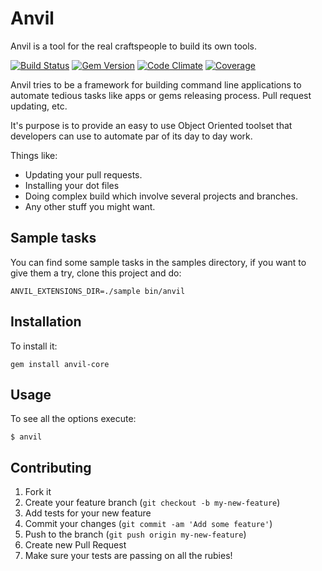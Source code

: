 # Anvil

Anvil is a tool for the real craftspeople to build its own tools.

[![Build Status](https://travis-ci.org/anvil-src/anvil-core.png?branch=master)](https://travis-ci.org/anvil-src/anvil-core)
[![Gem Version](https://badge.fury.io/rb/anvil-core.svg)](http://badge.fury.io/rb/anvil-core)
[![Code Climate](https://codeclimate.com/github/anvil-src/anvil-core.png)](https://codeclimate.com/github/anvil-src/anvil-core)
[![Coverage](https://codeclimate.com/github/anvil-src/anvil-core/coverage.png)](https://codeclimate.com/github/anvil-src/anvil-core)

Anvil tries to be a framework for building command line applications
to automate tedious tasks like apps or gems releasing process. Pull
request updating, etc.

It's purpose is to provide an easy to use Object Oriented toolset that
developers can use to automate par of its day to day work.

Things like:

  * Updating your pull requests.
  * Installing your dot files
  * Doing complex build which involve several projects and branches.
  * Any other stuff you might want.

## Sample tasks

You can find some sample tasks in the samples directory, if you want
to give them a try, clone this project and do:

```shell
ANVIL_EXTENSIONS_DIR=./sample bin/anvil
```

## Installation

To install it:

    gem install anvil-core

## Usage

To see all the options execute:

    $ anvil

## Contributing

1. Fork it
2. Create your feature branch (`git checkout -b my-new-feature`)
3. Add tests for your new feature
4. Commit your changes (`git commit -am 'Add some feature'`)
5. Push to the branch (`git push origin my-new-feature`)
6. Create new Pull Request
7. Make sure your tests are passing on all the rubies!
